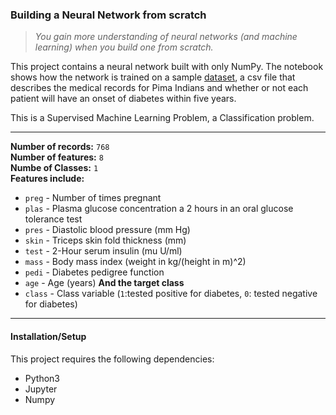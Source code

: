 ### Building a Neural Network from scratch
>_You gain more understanding of neural networks (and machine learning) when you build one from scratch._

This project contains a neural network built with only NumPy. The notebook shows how the network is trained on a sample [dataset](https://www.kaggle.com/kumargh/pimaindiansdiabetescsv), a csv file that describes the medical records for Pima Indians and whether or not each patient will have an onset of diabetes within five years.

This is a Supervised Machine Learning Problem, a Classification problem.
___
**Number of records:** `768`  
**Number of features:** `8`  
**Numbe of Classes:** `1`  
**Features include:**
- `preg` - Number of times pregnant
- `plas` - Plasma glucose concentration a 2 hours in an oral glucose tolerance test
- `pres` - Diastolic blood pressure (mm Hg)
- `skin` - Triceps skin fold thickness (mm)
- `test` - 2-Hour serum insulin (mu U/ml)
- `mass` - Body mass index (weight in kg/(height in m)^2)
- `pedi` - Diabetes pedigree function
- `age` - Age (years)
**And the target class**
- `class` - Class variable (`1`:tested positive for diabetes, `0`: tested negative for diabetes)

___

#### Installation/Setup
This project requires the following dependencies:
- Python3
- Jupyter
- Numpy